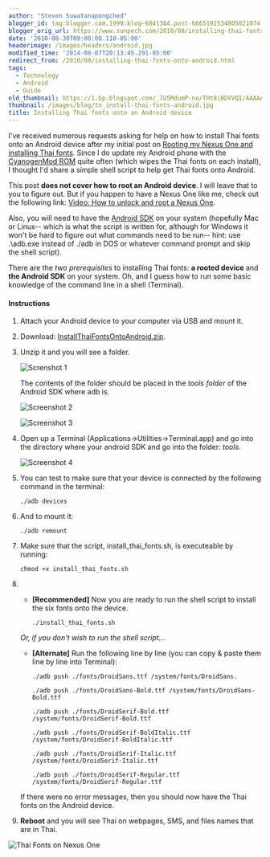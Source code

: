 ```yaml
---
author: "Steven Suwatanapongched"
blogger_id: tag:blogger.com,1999:blog-6841384.post-6665102534805821074
blogger_orig_url: https://www.sunpech.com/2010/08/installing-thai-fonts-onto-android.html
date: '2010-08-30T09:00:00.110-05:00'
headerimage: /images/headers/android.jpg
modified_time: '2014-08-07T20:13:45.291-05:00'
redirect_from: /2010/08/installing-thai-fonts-onto-android.html
tags:
  - Technology
  - Android
  - Guide
old_thumbnail: https://1.bp.blogspot.com/_7U5MdumP-no/THt8iBDVVQI/AAAAAAAAWWA/ppE6gy3cFIw/s800/Screen+shot+2010-08-30+at+4.40.01+AM.png
thumbnail: /images/blog/tn_install-thai-fonts-android.jpg
title: Installing Thai fonts onto an Android device
---
```



I've received numerous requests asking for help on how to install Thai fonts onto an Android device after my initial post on [Rooting my Nexus One and installing Thai fonts](/2010/01/rooting-my-nexus-one-and-installing-thai-fonts).  Since I do update my Android phone with the [CyanogenMod ROM](https://www.cyanogenmod.com/) quite often (which wipes the Thai fonts on each install), I thought I'd share a simple shell script to help get Thai fonts onto Android.

This post **does not cover how to root an Android device**.  I will leave that to you to figure out.  But if you happen to have a Nexus One like me, check out the following link: [Video: How to unlock and root a Nexus One](https://androidandme.com/2010/01/hacks/video-how-to-unlock-and-root-a-nexus-one/).

Also, you will need to have the [Android SDK](https://developer.android.com/sdk/index.html) on your system (hopefully Mac or Linux-- which is what the script is written for, although for Windows it won't be hard to figure out what commands need to be run-- hint: use .\adb.exe instead of ./adb  in DOS or whatever command prompt and skip the shell script).

There are the *two prerequisites* to installing Thai fonts: **a rooted device** and **the Android SDK** on your system.  Oh, and I guess how to run some basic knowledge of the command line in a shell (Terminal).

#### Instructions

1. Attach your Android device to your computer via USB and mount it.</li>
2. Download: [InstallThaiFontsOntoAndroid.zip](https://www.mediafire.com/?464j2791iccuan9).
3. Unzip it and you will see a folder.

    ![Screnshot 1](/images/blog/Screen-shot-2010-08-30-at-4.40.01-AM.png)

    The contents of the folder should be placed in the <i>tools folder</i> of the Android SDK where adb is.

    ![Screenshot 2](/images/blog/Screen-shot-2010-08-30-at-4.19.06-AM.png)

    ![Screenshot 3](/images/blog/Screen-shot-2010-08-30-at-4.22.30-AM.png)

4. Open up a Terminal (Applications-&gt;Utilities-&gt;Terminal.app) and go into the directory where your android SDK and go into the folder: <i>tools</i>.

    ![Screenshot 4](/images/blog/Screen-shot-2010-08-30-at-4.30.23-AM.png)

5.  You can test to make sure that your device is connected by the following command in the terminal:

    ```
    ./adb devices
    ```

6. And to mount it:

    ```
    ./adb remount
    ```
7. Make sure that the script, install_thai_fonts.sh, is executeable by running:

    ```
    chmod +x install_thai_fonts.sh
    ```
8.  
    * **[Recommended]** Now you are ready to run the shell script to install the six fonts onto the device.

      ```
      ./install_thai_fonts.sh
      ```
    *Or, if you don't wish to run the shell script...*
    
    * **[Alternate]** Run the following line by line (you can copy &amp; paste them line by line into Terminal):

      ```
      ./adb push ./fonts/DroidSans.ttf /system/fonts/DroidSans.

      ./adb push ./fonts/DroidSans-Bold.ttf /system/fonts/DroidSans-Bold.ttf

      ./adb push ./fonts/DroidSerif-Bold.ttf /system/fonts/DroidSerif-Bold.ttf

      ./adb push ./fonts/DroidSerif-BoldItalic.ttf /system/fonts/DroidSerif-BoldItalic.ttf

      ./adb push ./fonts/DroidSerif-Italic.ttf /system/fonts/DroidSerif-Italic.ttf

      ./adb push ./fonts/DroidSerif-Regular.ttf /system/fonts/DroidSerif-Regular.ttf
      ```
     
    If there were no error messages, then you should now have the Thai fonts on the Android device.

9. **Reboot** and you will see Thai on webpages, SMS, and files names that are in Thai.


![Thai Fonts on Nexus One](/images/blog/IMG_2253.jpg)